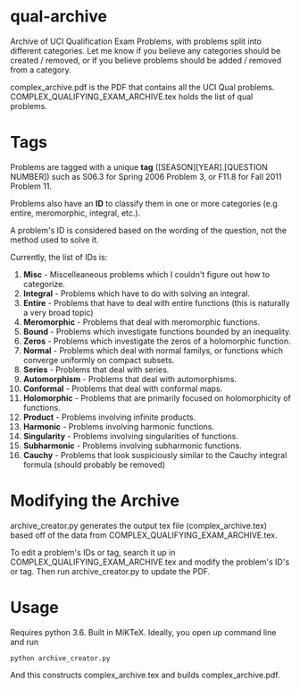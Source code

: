 # qual-archive
Archive of UCI Qualification Exam Problems, with problems split into different categories. Let me know if you believe any categories should be created / removed, or if you believe problems should be added / removed from a category.

complex_archive.pdf is the PDF that contains all the UCI Qual problems. COMPLEX_QUALIFYING_EXAM_ARCHIVE.tex holds the list of qual problems.

# Tags

Problems are tagged with a unique **tag** ([SEASON][YEAR].[QUESTION NUMBER]) such as S06.3 for Spring 2006 Problem 3, or F11.8 for Fall 2011 Problem 11.

Problems also have an **ID** to classify them in one or more categories (e.g entire, meromorphic, integral, etc.).

A problem's ID is considered based on the wording of the question, not the method used to solve it.

Currently, the list of IDs is:

1. **Misc** - Miscelleaneous problems which I couldn't figure out how to categorize.
2. **Integral** - Problems which have to do with solving an integral.
3. **Entire** - Problems that have to deal with entire functions (this is naturally a very broad topic)
4. **Meromorphic** - Problems that deal with meromorphic functions.
5. **Bound** - Problems which investigate functions bounded by an inequality.
6. **Zeros** - Problems which investigate the zeros of a holomorphic function.
7. **Normal** - Problems which deal with normal familys, or functions which converge uniformly on compact subsets.
8. **Series** - Problems that deal with series.
9. **Automorphism** - Problems that deal with automorphisms.
10. **Conformal** - Problems that deal with conformal maps.
11. **Holomorphic** - Problems that are primarily focused on holomorphicity of functions.
12. **Product** - Problems involving infinite products.
13. **Harmonic** - Problems involving harmonic functions.
14. **Singularity** - Problems involving singularities of functions.
15. **Subharmonic** - Problems involving subharmonic functions.
16. **Cauchy** - Problems that look suspiciously similar to the Cauchy integral formula (should probably be removed)

# Modifying the Archive

archive_creator.py generates the output tex file (complex_archive.tex) based off of the data from COMPLEX_QUALIFYING_EXAM_ARCHIVE.tex. 

To edit a problem's IDs or tag, search it up in COMPLEX_QUALIFYING_EXAM_ARCHIVE.tex and modify the problem's ID's or tag. Then run archive_creator.py to update the PDF.

# Usage

Requires python 3.6. Built in MiKTeX. Ideally, you open up command line and run
```
python archive_creator.py
```
And this constructs complex_archive.tex and builds complex_archive.pdf.
